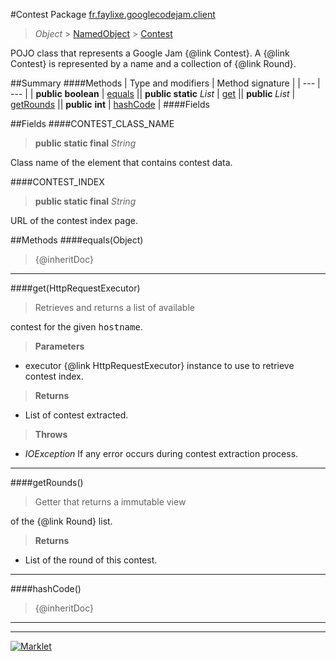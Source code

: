 #Contest
Package [fr.faylixe.googlecodejam.client](README.md)<br>

> *Object* > [NamedObject](common/NamedObject.md) > [Contest](Contest.md)

<p>POJO class that represents a Google Jam {@link Contest}.
 A {@link Contest} is represented by a name and a
 collection of {@link Round}.</p>

##Summary
####Methods
| Type and modifiers | Method signature |
| --- | --- |
| **public** **boolean** | [equals](#equalsobject) || **public static** *List* | [get](#gethttprequestexecutor) || **public** *List* | [getRounds](#getrounds) || **public** **int** | [hashCode](#hashcode) |
####Fields

##Fields
####CONTEST_CLASS_NAME
> **public static final** *String*
<p>Class name of the element that contains contest data.</p>

####CONTEST_INDEX
> **public static final** *String*
<p>URL of the contest index page.</p>


##Methods
####equals(Object)
> {@inheritDoc}

---

####get(HttpRequestExecutor)
> <p>Retrieves and returns a list of available
 contest for the given <tt>hostname</tt>.</p>
> **Parameters**
* executor {@link HttpRequestExecutor} instance to use to retrieve contest index.

> **Returns**
* List of contest extracted.

> **Throws**
* *IOException* If any error occurs during contest extraction process.


---

####getRounds()
> <p>Getter that returns a immutable view
 of the {@link Round} list.</p>
> **Returns**
* List of the round of this contest.


---

####hashCode()
> {@inheritDoc}

---

---

[![Marklet](https://img.shields.io/badge/Generated%20by-Marklet-green.svg)](https://github.com/Faylixe/marklet)